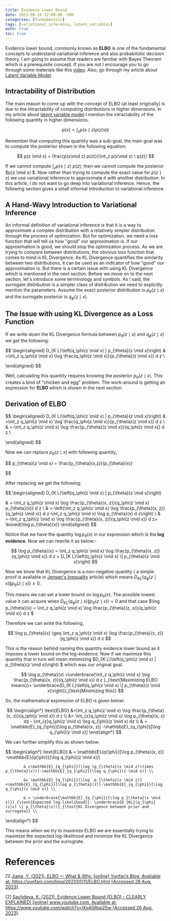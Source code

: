 ```yaml
---
title: Evidence Lower Bound
date: 2023-08-26 12:00:00 -500
categories: [fundamentals]
tags: [variational_inference, latent_variables]
math: true
toc: true
---
```



Evidence lower bound, commonly known as <b>ELBO</b> is one of the fundamental concepts to understand variational inference and also probabilistic decision theory. I am going to assume that readers are familiar with Bayes Theorem which is a prerequisite concept. If you are not I encourage you to go through some materials like this [video](https://youtu.be/j4yxsEQqPMI?list=PL05umP7R6ij0bo4UtMdzEJ6TiLOqj4ZCm). Also, go through my article about [Latent Variable Model](https://dibalokechanda.github.io/posts/latent-variable-model-blog/).

## Intractability of Distribution

The main reason to come up with the concept of ELBO (at least originally) is due to the intractability of computing distributions in higher dimensions. In my article about [latent variable model](https://dibalokechanda.github.io/posts/latent-variable-model-blog/) I mention the intractability of the following quantity in higher dimensions. 

$$
p(x)=\int_z p(x \mid z) p(z) d z
$$

Remember that computing this quantity was a sub-goal, the main goal was to compute the posterior shown in the following equation:

$$
p(z \mid x) = \frac{p(x\mid z) p(z)}{\int_z  p(x\mid z) \ p(z)}
$$

If we cannot compute $\int_{z}  p(x\mid z) \ p(z)$, then we cannot compute the posterior $p(z \mid x) $. Now rather than trying to compute the exact value for $p(z \mid x)$ we use variational inference to approximate it with another distribution. In this article, I do not want to go deep into variational inference. Hence, the following section gives a small informal introduction to variational inference.

## A Hand-Wavy Introduction to Variational Inference 

An informal definition of variational inference is that it is a way to approximate a complex distribution with a relatively simpler distribution through the process of optimization. But for optimization, we need a loss function that will tell us how "good" our approximation is. If our approximation is good, we should stop the optimization process. As we are trying to compare between distributions, the obvious loss function that comes to mind is KL Divergence. As KL Divergence quantifies the similarity between two distributions, it can be used as an indicator of how "good" our approximation is. But there is a certain issue with using KL Divergence which is mentioned in the next section. Before we move on to the next section, let's introduce some terminology and symbols. As I said, the surrogate distribution is a simpler class of distribution we need to explicitly mention the parameters. Assume the exact posterior distribution is $p_{\theta}(z \mid x)$ and the surrogate posterior is $q_{\phi}(z \mid x)$.
## The Issue with  using KL Divergence as a Loss Function

If we write down the KL Divergence formula between  $p_{\theta}(z \mid x)$ and  $q_{\phi}(z \mid x)$ we get the following:


$$
\begin{aligned}
D_{K L}\left(q_\phi(z \mid x) \| p_{\theta}(z \mid x)\right) & =\int_z q_\phi(z \mid x) \log \frac{q_\phi(z \mid x)}{p_{\theta}(z \mid x)} d z \\

\end{aligned}
$$

Well, calculating this quantity requires knowing the posterior $p_{\theta}(z \mid x)$. This creates a kind of "chicken and egg" problem. The work-around is getting an expression for <b>ELBO </b> which is shown in the next section. 


## Derivation of ELBO

$$
\begin{aligned}
D_{K L}\left(q_\phi(z \mid x) \| p_{\theta}(z \mid x)\right) & =\int_z q_\phi(z \mid x) \log \frac{q_\phi(z \mid x)}{p_{\theta}(z \mid x)} d z \\
& =-\int_z q_\phi(z \mid x) \log \frac{p_{\theta}(z \mid x)}{q_\phi(z \mid x)} d z \\

\end{aligned}
$$

Now we can replace $p_{\theta}(z \mid x)$ with following quantity,

$$
p_{\theta}(z \mid x) = \frac{p_{\theta}(x,z)}{p_{\theta}(x)}

$$

After replacing we get the following:

$$
\begin{aligned}
D_{K L}\left(q_\phi(z \mid x) \| p_{\theta}(z \mid x)\right)

& =-\int_z q_\phi(z \mid x) \log \frac{p_{\theta}(x, z)}{q_\phi(z \mid x) p_{\theta}(x)} d z \\
& =-\left(\int_z q_\phi(z \mid x) \log \frac{p_{\theta}(x, z)}{q_\phi(z \mid x)} d z-\int_z q_\phi(z \mid x) \log p_{\theta}(x) d z\right) \\
& =-\int_z q_\phi(z \mid x) \log \frac{p_{\theta}(x, z)}{q_\phi(z \mid x)} d z+ \boxed{\log p_{\theta}(x)} 
\end{aligned}
$$

Notice that we have the quantity $\log p_{\theta}(x)$ in our expression which is the<b> log evidence</b>. Now we can rewrite it as below:-

$$
\log p_{\theta}(x) = \int_z q_\phi(z \mid x) \log \frac{p_{\theta}(x, z)}{q_\phi(z \mid x)} d z + D_{K L}\left(q_\phi(z \mid x) \| p_{\theta}(z \mid x)\right)
$$


Now we know that KL Divergence is a non-negative quantity ( a simple proof is available in [Jensen's Inequality](https://dibalokechanda.github.io/posts/Jensen's-Inequality-blog/) article) which means $D_{K L}\left(q_\phi(z \mid x) \| p_{\theta}(z \mid x)\right) \geq 0$.

This means we can set a lower bound on $\log p_{\theta}(x)$. The possible lowest value it can acquire when  $D_{K L}\left(q_\phi(z \mid x) \| p_{\theta}(z \mid x)\right) = 0$ and that case $\log p_{\theta}(x) = \int_z q_\phi(z \mid x) \log \frac{p_{\theta}(z, x)}{q_\phi(z \mid x)} d z $

Therefore we can write the following,


$$
\log p_{\theta}(x) \geq \int_z q_\phi(z \mid x) \log \frac{p_{\theta}(x, z)}{q_\phi(z \mid x)} d z 
$$

This is the reason behind naming this quantity evidence lower bound as it imposes a lower bound on the log-evidence. Now if we maximize this quantity that in turn will mean minimizing  $D_{K L}\left(q_\phi(z \mid x) \| p_{\theta}(z \mid x)\right) $ which was our original goal.


$$
\log p_{\theta}(x) =\underbrace{\int_z q_\phi(z \mid x) \log \frac{p_{\theta}(x, z)}{q_\phi(z \mid x)} d z }_{\text{Maximizing ELBO means}}+ \underbrace{D_{K L}\left(q_\phi(z \mid x) \| p_{\theta}(z \mid x)\right)}_{\text{Minimizing this}}
$$

So, the mathematical expression of ELBO is given below:

$$
\begin{align*}
\text{ELBO} &=\int_z q_\phi(z \mid x) \log \frac{p_{\theta}(x, z)}{q_\phi(z \mid x)} d z \\
            &= \int_{z}q_\phi(z \mid x) \log p_{\theta}(x, z) dz -  \int_{z}q_\phi(z \mid x) \log q_{\phi}(z \mid x) dz \\
            & = \mathbb{E}_{q_{\phi}}[\log p_{\theta}(x, z)] -\mathbb{E}_{q_{\phi}}[\log q_{\phi}(z \mid x)] 
\end{align*}
$$

We can further simplify this as shown below:

$$
\begin{align*}
\text{ELBO} 
            & = \mathbb{E}_{q_{\phi}}[\log p_{\theta}(x, z)] -\mathbb{E}_{q_{\phi}}[\log q_{\phi}(z \mid x)]\\
            
            & =\mathbb{E}_{q_{\phi}}[\log (p_{\theta}(x \mid z)\times p_{\theta}(z))]-\mathbb{E}_{q_{\phi}}[\log q_{\phi}(z \mid x)] \\

            &= \mathbb{E}_{q_{\phi}}[\log  p_{\theta}(x \mid z)] +\mathbb{E}_{q_{\phi}}[\log p_{\theta}(z)]-\mathbb{E}_{q_{\phi}}[\log q_{\phi}(z \mid x)] \\

            & = \underbrace{\mathbb{E}_{q_{\phi}}[\log p_{\theta}(x \mid z)]}_{\text{Expected log-likelihood}}- \underbrace{D_{KL}(q_{\phi}(z|x) \| p_{\theta}(z))}_{\text{KL Divergence between prior and surrogate}} \\
\end{align*}
$$

This means when we try to maximize ELBO we are essentially trying to maximize the expected log-likelihood and minimize the KL Divergence between the prior and the surrograte.

# References 

[1] [Jiang, Y. (2021). ELBO — What & Why. [online] Yunfan’s Blog. Available at: https://yunfanj.com/blog/2021/01/11/ELBO.html [Accessed 28 Aug. 2023]](https://yunfanj.com/blog/2021/01/11/ELBO.html).

[2] [Sachdeva, K. (2021). Evidence Lower Bound (ELBO) - CLEARLY EXPLAINED! [online] www.youtube.com. Available at: https://www.youtube.com/watch?v=IXsA5Rpp25w [Accessed 26 Aug. 2023]](https://www.youtube.com/watch?v=IXsA5Rpp25w).